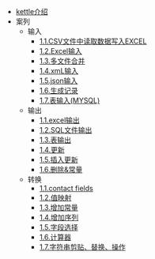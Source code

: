 

* [kettle介绍](docs/introudce.md)
* 案列
  * 输入
    * [1.1.CSV文件中读取数据写入EXCEL](docs/csv_to_excel.md)
    * [1.2.Excel输入](docs/excel_input.md)
    * [1.3.多文件合并](docs/multi_file_merge.md)
    * [1.4.xmL输入](docs/getdata_from_xml.md)
    * [1.5.json输入](docs/getdata_from_json.md)
    * [1.6.生成记录](docs/gen_data.md)
    * [1.7.表输入(MYSQL)](docs/table.md)
  * 输出 
    * [1.1.excel输出](docs/excel_output.md)
    * [1.2.SQL文件输出](docs/sql_output.md)
    * [1.3.表输出](docs/table_output.md)
    * [1.4.更新](docs/update_output.md)
    * [1.5.插入更新](docs/ins_update_output.md)
    * [1.6.删除&常量](docs/del_output.md)
  * 转换
    * [1.1.contact fields](docs/contact_fileds.md)
    * [1.2.值映射](docs/value_map.md)
    * [1.3.增加常量](docs/constant.md)
    * [1.4.增加序列](docs/add_seq.md)
    * [1.5.字段选择](docs/select.md)
    * [1.6.计算器](docs/calc.md)
    * [1.7.字符串剪贴、替换、操作](docs/str_cat_replace.md)
    
    